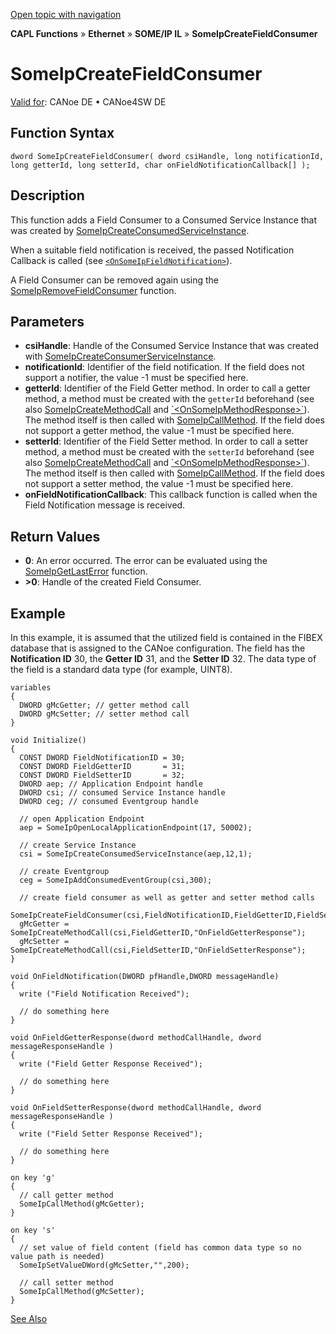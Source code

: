 [Open topic with navigation](../../../../../../CANoeDEFamily.htm#Topics/CAPLFunctions/IP/SOMEIPIL/Functions/CAPLfunctionSomeIpCreateFieldConsumer.md)

**CAPL Functions** » **Ethernet** » **SOME/IP IL** » **SomeIpCreateFieldConsumer**

# SomeIpCreateFieldConsumer

[Valid for](../../../../Shared/FeatureAvailability.md): CANoe DE • CANoe4SW DE

## Function Syntax

```
dword SomeIpCreateFieldConsumer( dword csiHandle, long notificationId, long getterId, long setterId, char onFieldNotificationCallback[] );
```

## Description

This function adds a Field Consumer to a Consumed Service Instance that was created by [SomeIpCreateConsumedServiceInstance](CAPLfunctionSomeIpCreateConsumedServiceInstance.md).

When a suitable field notification is received, the passed Notification Callback is called (see [`<OnSomeIpFieldNotification>`](CAPLfunctionOnSomeIpFieldNotification.md)).

A Field Consumer can be removed again using the [SomeIpRemoveFieldConsumer](CAPLfunctionSomeIpRemoveFieldConsumer.md) function.

## Parameters

- **csiHandle**: Handle of the Consumed Service Instance that was created with [SomeIpCreateConsumerServiceInstance](CAPLfunctionSomeIpCreateConsumedServiceInstance.md).
- **notificationId**: Identifier of the field notification. If the field does not support a notifier, the value -1 must be specified here.
- **getterId**: Identifier of the Field Getter method. In order to call a getter method, a method must be created with the `getterId` beforehand (see also [SomeIpCreateMethodCall](CAPLfunctionSomeIpCreateMethodCall.md) and [\`<OnSomeIpMethodResponse\>`](CAPLfunctionOnSomeIpMethodResponse.md)). The method itself is then called with [SomeIpCallMethod](CAPLfunctionSomeIpCallMethod.md). If the field does not support a getter method, the value -1 must be specified here.
- **setterId**: Identifier of the Field Setter method. In order to call a setter method, a method must be created with the `setterId` beforehand (see also [SomeIpCreateMethodCall](CAPLfunctionSomeIpCreateMethodCall.md) and [\`<OnSomeIpMethodResponse\>`](CAPLfunctionOnSomeIpMethodResponse.md)). The method itself is then called with [SomeIpCallMethod](CAPLfunctionSomeIpCallMethod.md). If the field does not support a setter method, the value -1 must be specified here.
- **onFieldNotificationCallback**: This callback function is called when the Field Notification message is received.

## Return Values

- **0**: An error occurred. The error can be evaluated using the [SomeIpGetLastError](CAPLfunctionSomeIpGetLastError.md) function.
- **>0**: Handle of the created Field Consumer.

## Example

In this example, it is assumed that the utilized field is contained in the FIBEX database that is assigned to the CANoe configuration. The field has the **Notification ID** 30, the **Getter ID** 31, and the **Setter ID** 32. The data type of the field is a standard data type (for example, UINT8).

```plaintext
variables
{
  DWORD gMcGetter; // getter method call
  DWORD gMcSetter; // setter method call
}

void Initialize()
{
  CONST DWORD FieldNotificationID = 30;
  CONST DWORD FieldGetterID       = 31;
  CONST DWORD FieldSetterID       = 32;
  DWORD aep; // Application Endpoint handle
  DWORD csi; // consumed Service Instance handle
  DWORD ceg; // consumed Eventgroup handle

  // open Application Endpoint
  aep = SomeIpOpenLocalApplicationEndpoint(17, 50002);

  // create Service Instance
  csi = SomeIpCreateConsumedServiceInstance(aep,12,1);

  // create Eventgroup
  ceg = SomeIpAddConsumedEventGroup(csi,300);

  // create field consumer as well as getter and setter method calls
  SomeIpCreateFieldConsumer(csi,FieldNotificationID,FieldGetterID,FieldSetterID,"OnFieldNotification");
  gMcGetter = SomeIpCreateMethodCall(csi,FieldGetterID,"OnFieldGetterResponse");
  gMcSetter = SomeIpCreateMethodCall(csi,FieldSetterID,"OnFieldSetterResponse");
}

void OnFieldNotification(DWORD pfHandle,DWORD messageHandle)
{
  write ("Field Notification Received");

  // do something here
}

void OnFieldGetterResponse(dword methodCallHandle, dword messageResponseHandle )
{
  write ("Field Getter Response Received");

  // do something here
}

void OnFieldSetterResponse(dword methodCallHandle, dword messageResponseHandle )
{
  write ("Field Setter Response Received");

  // do something here
}

on key 'g'
{
  // call getter method
  SomeIpCallMethod(gMcGetter);
}

on key 's'
{
  // set value of field content (field has common data type so no value path is needed)
  SomeIpSetValueDWord(gMcSetter,"",200);

  // call setter method
  SomeIpCallMethod(gMcSetter);
}
```

[See Also](javascript:void(0);)
